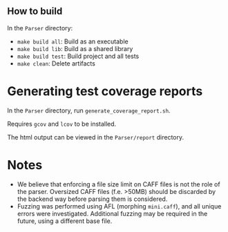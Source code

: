 ## How to build
In the `Parser` directory:
- `make build all`: Build as an executable
- `make build lib`: Build as a shared library
- `make build test`: Build project and all tests
- `make clean`: Delete artifacts

# Generating test coverage reports
In the `Parser` directory, run `generate_coverage_report.sh`.

Requires `gcov` and `lcov` to be installed.

The html output can be viewed in the `Parser/report` directory.

# Notes
- We believe that enforcing a file size limit on CAFF files is not the role of the parser. Oversized CAFF files (f.e. >50MB) should be discarded by the backend way before parsing them is considered.
- Fuzzing was performed using AFL (morphing `mini.caff`), and all unique errors were investigated. Additional fuzzing may be required in the future, using a different base file.
